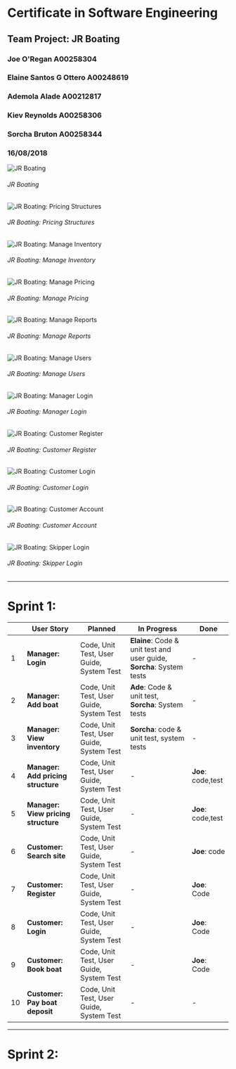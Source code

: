 # Certificate in Software Engineering
## Team Project: JR Boating
### Joe O'Regan A00258304
### Elaine Santos G Ottero A00248619
### Ademola Alade A00212817
### Kiev Reynolds A00258306
### Sorcha Bruton A00258344
### 16/08/2018

![JR Boating](Screenshots/JRB1.png "JR Boating")
###### JR Boating
![JR Boating: Pricing Structures](Screenshots/Pricing.png "JR Boating: Pricing Structures")
###### JR Boating: Pricing Structures

![JR Boating: Manage Inventory](Screenshots/ManageInventory.png "JR Boating: Manage Inventory")
###### JR Boating: Manage Inventory
![JR Boating: Manage Pricing](Screenshots/ManagePricing.png "JR Boating: Manage Pricing")
###### JR Boating: Manage Pricing
![JR Boating: Manage Reports](Screenshots/ManageReports.png "JR Boating: Manage Reports")
###### JR Boating: Manage Reports
![JR Boating: Manage Users](Screenshots/ManageUsers.png "JR Boating: Manage Users")
###### JR Boating: Manage Users
![JR Boating: Manager Login](Screenshots/ManagerLogin.png "JR Boating: Manager Login")
###### JR Boating: Manager Login
![JR Boating: Customer Register](Screenshots/CustomerRegister.png "JR Boating: Customer Register")
###### JR Boating: Customer Register
![JR Boating: Customer Login](Screenshots/CustomerLogin.png "JR Boating: Customer Login")
###### JR Boating: Customer Login
![JR Boating: Customer Account](Screenshots/CustomerAccount.png "JR Boating: Customer Account")
###### JR Boating: Customer Account
![JR Boating: Skipper Login](Screenshots/HookLogin.png "JR Boating: Skipper Login")
###### JR Boating: Skipper Login

---

# Sprint 1:

|  | User Story | Planned | In Progress | Done
| --- | --- |---| ---| ---|
| 1 | **Manager: Login** | Code, Unit Test, User Guide, System Test | **Elaine**: Code & unit test and user guide, **Sorcha**: System tests | - |
| 2 | **Manager: Add boat** | Code, Unit Test, User Guide, System Test | **Ade**: Code & unit test, **Sorcha**: System tests | - |
| 3 | **Manager: View inventory** | Code, Unit Test, User Guide, System Test | **Sorcha**: code & unit test, system tests | - |
| 4 | **Manager: Add pricing structure** | Code, Unit Test, User Guide, System Test | - | **Joe**: code,test |
| 5 | **Manager: View pricing structure** | Code, Unit Test, User Guide, System Test | - | **Joe**: code,test |
| 6 | **Customer: Search site** | Code, Unit Test, User Guide, System Test | - | **Joe**: code |
| 7 | **Customer: Register** | Code, Unit Test, User Guide, System Test | - | **Joe**: Code |
| 8 | **Customer: Login** | Code, Unit Test, User Guide, System Test | - | **Joe**: Code |
| 9 | **Customer: Book boat** | Code, Unit Test, User Guide, System Test | - | **Joe**: Code |
| 10 | **Customer: Pay boat deposit** | Code, Unit Test, User Guide, System Test | - | - |

---

# Sprint 2:

